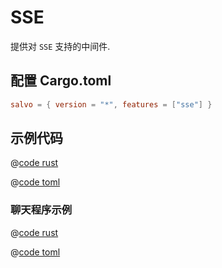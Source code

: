 # SSE

提供对 `SSE` 支持的中间件.

## 配置 Cargo.toml

```toml
salvo = { version = "*", features = ["sse"] }
```

## 示例代码

<CodeGroup>
<CodeGroupItem title="main.rs" active>

@[code rust](../../../codes/sse/src/main.rs)

</CodeGroupItem>
<CodeGroupItem title="Cargo.toml">

@[code toml](../../../codes/sse/Cargo.toml)

</CodeGroupItem>
</CodeGroup>


### 聊天程序示例

<CodeGroup>
<CodeGroupItem title="main.rs" active>

@[code rust](../../../codes/sse-chat/src/main.rs)

</CodeGroupItem>
<CodeGroupItem title="Cargo.toml">

@[code toml](../../../codes/sse-chat/Cargo.toml)

</CodeGroupItem>
</CodeGroup>